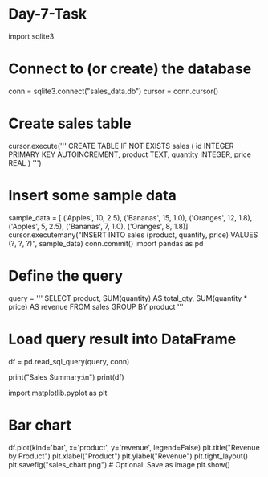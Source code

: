 # Day-7-Task

import sqlite3

# Connect to (or create) the database
conn = sqlite3.connect("sales_data.db")
cursor = conn.cursor()

# Create sales table
cursor.execute('''
CREATE TABLE IF NOT EXISTS sales (
    id INTEGER PRIMARY KEY AUTOINCREMENT,
    product TEXT,
    quantity INTEGER,
    price REAL
)
''')

# Insert some sample data
sample_data = [
('Apples', 10, 2.5),
('Bananas', 15, 1.0),
('Oranges', 12, 1.8),
('Apples', 5, 2.5),
('Bananas', 7, 1.0),
('Oranges', 8, 1.8)]
cursor.executemany("INSERT INTO sales (product, quantity, price) VALUES (?, ?, ?)", sample_data)
conn.commit()
import pandas as pd

# Define the query
query = '''
SELECT 
    product,
    SUM(quantity) AS total_qty,
    SUM(quantity * price) AS revenue
FROM sales
GROUP BY product
'''

# Load query result into DataFrame
df = pd.read_sql_query(query, conn)

print("Sales Summary:\n")
print(df)

import matplotlib.pyplot as plt

# Bar chart
df.plot(kind='bar', x='product', y='revenue', legend=False)
plt.title("Revenue by Product")
plt.xlabel("Product")
plt.ylabel("Revenue")
plt.tight_layout()
plt.savefig("sales_chart.png")  # Optional: Save as image
plt.show()


